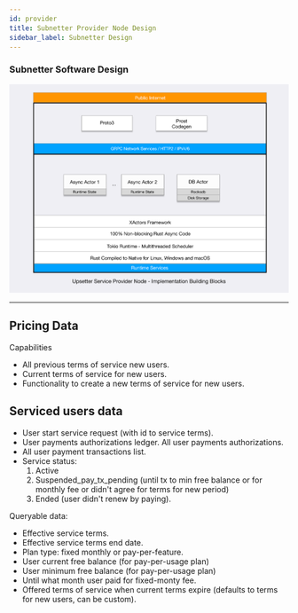 ```yaml
---
id: provider
title: Subnetter Provider Node Design
sidebar_label: Subnetter Design
---
```


### Subnetter Software Design

![](/provider_impl.png)

---

## Pricing Data
Capabilities
- All previous terms of service new users.
- Current terms of service for new users.
- Functionality to create a new terms of service for new users.

## Serviced users data
- User start service request (with id to service terms).
- User payments authorizations ledger. All user payments authorizations.
- All user payment transactions list.
- Service status:
    1. Active
    2. Suspended_pay_tx_pending (until tx to min free balance or for monthly fee or didn't agree for terms for new period)
    3. Ended (user didn't renew by paying).

Queryable data:
- Effective service terms.
- Effective service terms end date.
- Plan type: fixed monthly or pay-per-feature.
- User current free balance (for pay-per-usage plan)
- User minimum free balance (for pay-per-usage plan)
- Until what month user paid for fixed-monty fee.
- Offered terms of service when current terms expire (defaults to terms for new users, can be custom).
